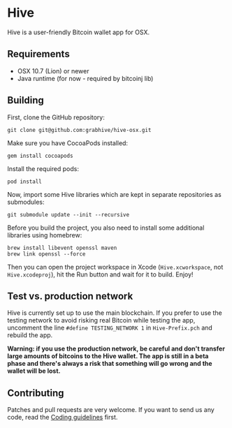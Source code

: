 # Hive

Hive is a user-friendly Bitcoin wallet app for OSX.


## Requirements

* OSX 10.7 (Lion) or newer
* Java runtime (for now - required by bitcoinj lib)


## Building

First, clone the GitHub repository:

    git clone git@github.com:grabhive/hive-osx.git

Make sure you have CocoaPods installed:

    gem install cocoapods

Install the required pods:

    pod install

Now, import some Hive libraries which are kept in separate repositories as submodules:

    git submodule update --init --recursive

Before you build the project, you also need to install some additional libraries using homebrew:

    brew install libevent openssl maven
    brew link openssl --force

Then you can open the project workspace in Xcode (`Hive.xcworkspace`, not `Hive.xcodeproj`), hit the Run button and wait for it to build. Enjoy!


## Test vs. production network

Hive is currently set up to use the main blockchain. If you prefer to use the testing network to avoid risking real Bitcoin while testing the app, uncomment the line `#define TESTING_NETWORK 1` in `Hive-Prefix.pch` and rebuild the app.

**Warning: if you use the production network, be careful and don't transfer large amounts of bitcoins to the Hive wallet. The app is still in a beta phase and there's always a risk that something will go wrong and the wallet will be lost.**


## Contributing

Patches and pull requests are very welcome. If you want to send us any code, read the [Coding guidelines](https://github.com/grabhive/hive-osx/wiki/Code-style-guidelines) first.
